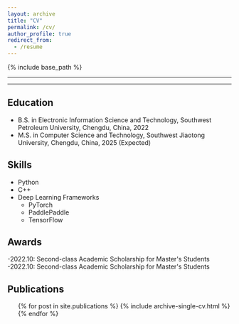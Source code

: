 ```yaml
---
layout: archive
title: "CV"
permalink: /cv/
author_profile: true
redirect_from:
  - /resume
---
```


{% include base_path %}

---
---

## Education

* B.S. in Electronic Information Science and Technology, Southwest Petroleum University, Chengdu, China, 2022
* M.S. in Computer Science and Technology, Southwest Jiaotong University, Chengdu, China, 2025 (Expected)
<!-- * Ph.D in Version Control Theory, GitHub University, 2018 (expected) -->

<!-- Work experience -->
<!-- ====== -->
<!-- * Summer 2015: Research Assistant -->
  <!-- * Github University -->
  <!-- * Duties included: Tagging issues -->
  <!-- * Supervisor: Professor Git -->

<!-- * Fall 2015: Research Assistant -->
  <!-- * Github University -->
  <!-- * Duties included: Merging pull requests -->
  <!-- * Supervisor: Professor Hub -->
  
## Skills

* Python 
* C++
* Deep Learning Frameworks
  * PyTorch
  * PaddlePaddle
  * TensorFlow
  
## Awards

-2022.10: Second-class Academic Scholarship for Master's Students  
-2022.10: Second-class Academic Scholarship for Master's Students

## Publications

  <ul>{% for post in site.publications %}
    {% include archive-single-cv.html %}
  {% endfor %}</ul>
  
<!-- Talks
======
  <ul>{% for post in site.talks %}
    {% include archive-single-talk-cv.html %}
  {% endfor %}</ul>
  
Teaching
======
  <ul>{% for post in site.teaching %}
    {% include archive-single-cv.html %}
  {% endfor %}</ul> -->
  
<!-- Service and leadership
======
* Currently signed in to 43 different slack teams -->
